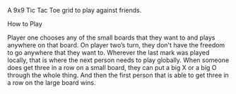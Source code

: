 A 9x9 Tic Tac Toe grid to play against friends.

How to Play

Player one chooses any of the small boards that they want to and plays anywhere on that board.
On player two’s turn, they don't have the freedom to go anywhere that they want to.
Wherever the last mark was played locally, that is where the next person needs to play globally.
When someone does get three in a row on a small board, they can put a big X or a big O through the whole thing.
And then the first person that is able to get three in a row on the large board wins.
